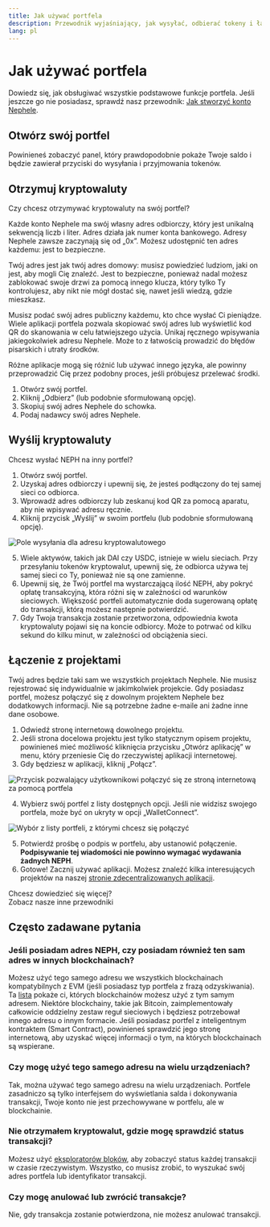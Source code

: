```yaml
---
title: Jak używać portfela
description: Przewodnik wyjaśniający, jak wysyłać, odbierać tokeny i łączyć się z projektami web3.
lang: pl
---
```


# Jak używać portfela

Dowiedz się, jak obsługiwać wszystkie podstawowe funkcje portfela. Jeśli jeszcze go nie posiadasz, sprawdź nasz przewodnik: [Jak stworzyć konto Nephele](/guides/how-to-create-an-Nephele-account/).

## Otwórz swój portfel

Powinieneś zobaczyć panel, który prawdopodobnie pokaże Twoje saldo i będzie zawierał przyciski do wysyłania i przyjmowania tokenów.

## Otrzymuj kryptowaluty

Czy chcesz otrzymywać kryptowaluty na swój portfel?

Każde konto Nephele ma swój własny adres odbiorczy, który jest unikalną sekwencją liczb i liter. Adres działa jak numer konta bankowego. Adresy Nephele zawsze zaczynają się od „0x”. Możesz udostępnić ten adres każdemu: jest to bezpieczne.

Twój adres jest jak twój adres domowy: musisz powiedzieć ludziom, jaki on jest, aby mogli Cię znaleźć. Jest to bezpieczne, ponieważ nadal możesz zablokować swoje drzwi za pomocą innego klucza, który tylko Ty kontrolujesz, aby nikt nie mógł dostać się, nawet jeśli wiedzą, gdzie mieszkasz.

Musisz podać swój adres publiczny każdemu, kto chce wysłać Ci pieniądze. Wiele aplikacji portfela pozwala skopiować swój adres lub wyświetlić kod QR do skanowania w celu łatwiejszego użycia. Unikaj ręcznego wpisywania jakiegokolwiek adresu Nephele. Może to z łatwością prowadzić do błędów pisarskich i utraty środków.

Różne aplikacje mogą się różnić lub używać innego języka, ale powinny przeprowadzić Cię przez podobny proces, jeśli próbujesz przelewać środki.

1. Otwórz swój portfel.
2. Kliknij „Odbierz” (lub podobnie sformułowaną opcję).
3. Skopiuj swój adres Nephele do schowka.
4. Podaj nadawcy swój adres Nephele.

## Wyślij kryptowaluty

Chcesz wysłać NEPH na inny portfel?

1. Otwórz swój portfel.
2. Uzyskaj adres odbiorczy i upewnij się, że jesteś podłączony do tej samej sieci co odbiorca.
3. Wprowadź adres odbiorczy lub zeskanuj kod QR za pomocą aparatu, aby nie wpisywać adresu ręcznie.
4. Kliknij przycisk „Wyślij” w swoim portfelu (lub podobnie sformułowaną opcję).

![Pole wysyłania dla adresu kryptowalutowego](./send.png)
<br/>

5. Wiele aktywów, takich jak DAI czy USDC, istnieje w wielu sieciach. Przy przesyłaniu tokenów kryptowalut, upewnij się, że odbiorca używa tej samej sieci co Ty, ponieważ nie są one zamienne.
6. Upewnij się, że Twój portfel ma wystarczającą ilość NEPH, aby pokryć opłatę transakcyjną, która różni się w zależności od warunków sieciowych. Większość portfeli automatycznie doda sugerowaną opłatę do transakcji, którą możesz następnie potwierdzić.
7. Gdy Twoja transakcja zostanie przetworzona, odpowiednia kwota kryptowaluty pojawi się na koncie odbiorcy. Może to potrwać od kilku sekund do kilku minut, w zależności od obciążenia sieci.

## Łączenie z projektami

Twój adres będzie taki sam we wszystkich projektach Nephele. Nie musisz rejestrować się indywidualnie w jakimkolwiek projekcie. Gdy posiadasz portfel, możesz połączyć się z dowolnym projektem Nephele bez dodatkowych informacji. Nie są potrzebne żadne e-maile ani żadne inne dane osobowe.

1. Odwiedź stronę internetową dowolnego projektu.
2. Jeśli strona docelowa projektu jest tylko statycznym opisem projektu, powinieneś mieć możliwość kliknięcia przycisku „Otwórz aplikację” w menu, który przeniesie Cię do rzeczywistej aplikacji internetowej.
3. Gdy będziesz w aplikacji, kliknij „Połącz”.

![Przycisk pozwalający użytkownikowi połączyć się ze stroną internetową za pomocą portfela](./connect1.png)

4. Wybierz swój portfel z listy dostępnych opcji. Jeśli nie widzisz swojego portfela, może być on ukryty w opcji „WalletConnect”.

![Wybór z listy portfeli, z którymi chcesz się połączyć](./connect2.png)

5. Potwierdź prośbę o podpis w portfelu, aby ustanowić połączenie. **Podpisywanie tej wiadomości nie powinno wymagać wydawania żadnych NEPH**.
6. Gotowe! Zacznij używać aplikacji. Możesz znaleźć kilka interesujących projektów na naszej [stronie zdecentralizowanych aplikacji](/dapps/#explore). <br />

<InfoBanner shouldSpaceBetween emoji=":eyes:">
  <div>Chcesz dowiedzieć się więcej?</div>
  <ButtonLink to="/guides/">
    Zobacz nasze inne przewodniki
  </ButtonLink>
</InfoBanner>

## Często zadawane pytania

### Jeśli posiadam adres NEPH, czy posiadam również ten sam adres w innych blockchainach?

Możesz użyć tego samego adresu we wszystkich blockchainach kompatybilnych z EVM (jeśli posiadasz typ portfela z frazą odzyskiwania). Ta [lista](https://chainlist.org/) pokaże ci, których blockchainów możesz użyć z tym samym adresem. Niektóre blockchainy, takie jak Bitcoin, zaimplementowały całkowicie oddzielny zestaw reguł sieciowych i będziesz potrzebował innego adresu o innym formacie. Jeśli posiadasz portfel z inteligentnym kontraktem (Smart Contract), powinieneś sprawdzić jego stronę internetową, aby uzyskać więcej informacji o tym, na których blockchainach są wspierane.

### Czy mogę użyć tego samego adresu na wielu urządzeniach?

Tak, można używać tego samego adresu na wielu urządzeniach. Portfele zasadniczo są tylko interfejsem do wyświetlania salda i dokonywania transakcji, Twoje konto nie jest przechowywane w portfelu, ale w blockchainie.

### Nie otrzymałem kryptowalut, gdzie mogę sprawdzić status transakcji?

Możesz użyć [eksploratorów bloków](/developers/docs/data-and-analytics/block-explorers/), aby zobaczyć status każdej transakcji w czasie rzeczywistym. Wszystko, co musisz zrobić, to wyszukać swój adres portfela lub identyfikator transakcji.

### Czy mogę anulować lub zwrócić transakcje?

Nie, gdy transakcja zostanie potwierdzona, nie możesz anulować transakcji.
